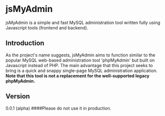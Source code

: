 # jsMyAdmin
jsMyAdmin is a simple and fast MySQL administration tool written fully using Javascript tools (frontend and backend).

## Introduction
As the project's name suggests, jsMyAdmin aims to function similar to the popular MySQL web-based administration tool 'phpMyAdmin' but built on Javascript instead of PHP. The main advantage that this project seeks to bring is a quick and snappy single-page MySQL administration application. __Note that this tool is not a replacement for the well-supported legacy phpMyAdmin.__

## Version
0.0.1 (alpha)
####Please do not use it in production.
